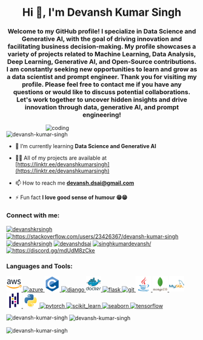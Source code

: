 <h1 align="center">Hi 👋, I'm Devansh Kumar Singh</h1>
<h3 align="center">Welcome to my GitHub profile! I specialize in Data Science and Generative AI, with the goal of driving innovation and facilitating business decision-making. My profile showcases a variety of projects related to Machine Learning, Data Analysis, Deep Learning, Generative AI, and Open-Source contributions. I am constantly seeking new opportunities to learn and grow as a data scientist and prompt engineer. Thank you for visiting my profile. Please feel free to contact me if you have any questions or would like to discuss potential collaborations. Let's work together to uncover hidden insights and drive innovation through data, generative AI, and prompt engineering!</h3>
<img align="right" alt="coding" width="400" src="">
<p align="left"> <img src="https://komarev.com/ghpvc/?username=devansh-kumar-singh&label=Profile%20views&color=0e75b6&style=flat" alt="devansh-kumar-singh" /> </p>

- 🌱 I’m currently learning **Data Science and Generative AI**

- 👨‍💻 All of my projects are available at [https://linktr.ee/devanshkumarsingh](https://linktr.ee/devanshkumarsingh)

- 📫 How to reach me **devansh.dsai@gmail.com**

- ⚡ Fun fact **I love good sense of humour 😁😁**

<h3 align="left">Connect with me:</h3>
<p align="left">
<a href="https://linkedin.com/in/devanshkrsingh" target="blank"><img align="center" src="https://raw.githubusercontent.com/rahuldkjain/github-profile-readme-generator/master/src/images/icons/Social/linked-in-alt.svg" alt="devanshkrsingh" height="30" width="40" /></a>
<a href="https://stackoverflow.com/users/https://stackoverflow.com/users/23426367/devansh-kumar-singh" target="blank"><img align="center" src="https://raw.githubusercontent.com/rahuldkjain/github-profile-readme-generator/master/src/images/icons/Social/stack-overflow.svg" alt="https://stackoverflow.com/users/23426367/devansh-kumar-singh" height="30" width="40" /></a>
<a href="https://kaggle.com/devanshkrsingh" target="blank"><img align="center" src="https://raw.githubusercontent.com/rahuldkjain/github-profile-readme-generator/master/src/images/icons/Social/kaggle.svg" alt="devanshkrsingh" height="30" width="40" /></a>
<a href="https://www.hackerrank.com/devanshdsai" target="blank"><img align="center" src="https://raw.githubusercontent.com/rahuldkjain/github-profile-readme-generator/master/src/images/icons/Social/hackerrank.svg" alt="devanshdsai" height="30" width="40" /></a>
<a href="https://www.leetcode.com/singhkumardevansh/" target="blank"><img align="center" src="https://raw.githubusercontent.com/rahuldkjain/github-profile-readme-generator/master/src/images/icons/Social/leet-code.svg" alt="singhkumardevansh/" height="30" width="40" /></a>
<a href="https://discord.gg/https://discord.gg/mdUdM8zCke" target="blank"><img align="center" src="https://raw.githubusercontent.com/rahuldkjain/github-profile-readme-generator/master/src/images/icons/Social/discord.svg" alt="https://discord.gg/mdUdM8zCke" height="30" width="40" /></a>
</p>

<h3 align="left">Languages and Tools:</h3>
<p align="left"> <a href="https://aws.amazon.com" target="_blank" rel="noreferrer"> <img src="https://raw.githubusercontent.com/devicons/devicon/master/icons/amazonwebservices/amazonwebservices-original-wordmark.svg" alt="aws" width="40" height="40"/> </a> <a href="https://azure.microsoft.com/en-in/" target="_blank" rel="noreferrer"> <img src="https://www.vectorlogo.zone/logos/microsoft_azure/microsoft_azure-icon.svg" alt="azure" width="40" height="40"/> </a> <a href="https://www.cprogramming.com/" target="_blank" rel="noreferrer"> <img src="https://raw.githubusercontent.com/devicons/devicon/master/icons/c/c-original.svg" alt="c" width="40" height="40"/> </a> <a href="https://www.djangoproject.com/" target="_blank" rel="noreferrer"> <img src="https://cdn.worldvectorlogo.com/logos/django.svg" alt="django" width="40" height="40"/> </a> <a href="https://www.docker.com/" target="_blank" rel="noreferrer"> <img src="https://raw.githubusercontent.com/devicons/devicon/master/icons/docker/docker-original-wordmark.svg" alt="docker" width="40" height="40"/> </a> <a href="https://flask.palletsprojects.com/" target="_blank" rel="noreferrer"> <img src="https://www.vectorlogo.zone/logos/pocoo_flask/pocoo_flask-icon.svg" alt="flask" width="40" height="40"/> </a> <a href="https://git-scm.com/" target="_blank" rel="noreferrer"> <img src="https://www.vectorlogo.zone/logos/git-scm/git-scm-icon.svg" alt="git" width="40" height="40"/> </a> <a href="https://www.java.com" target="_blank" rel="noreferrer"> <img src="https://raw.githubusercontent.com/devicons/devicon/master/icons/java/java-original.svg" alt="java" width="40" height="40"/> </a> <a href="https://www.mongodb.com/" target="_blank" rel="noreferrer"> <img src="https://raw.githubusercontent.com/devicons/devicon/master/icons/mongodb/mongodb-original-wordmark.svg" alt="mongodb" width="40" height="40"/> </a> <a href="https://www.mysql.com/" target="_blank" rel="noreferrer"> <img src="https://raw.githubusercontent.com/devicons/devicon/master/icons/mysql/mysql-original-wordmark.svg" alt="mysql" width="40" height="40"/> </a> <a href="https://pandas.pydata.org/" target="_blank" rel="noreferrer"> <img src="https://raw.githubusercontent.com/devicons/devicon/2ae2a900d2f041da66e950e4d48052658d850630/icons/pandas/pandas-original.svg" alt="pandas" width="40" height="40"/> </a> <a href="https://www.python.org" target="_blank" rel="noreferrer"> <img src="https://raw.githubusercontent.com/devicons/devicon/master/icons/python/python-original.svg" alt="python" width="40" height="40"/> </a> <a href="https://pytorch.org/" target="_blank" rel="noreferrer"> <img src="https://www.vectorlogo.zone/logos/pytorch/pytorch-icon.svg" alt="pytorch" width="40" height="40"/> </a> <a href="https://scikit-learn.org/" target="_blank" rel="noreferrer"> <img src="https://upload.wikimedia.org/wikipedia/commons/0/05/Scikit_learn_logo_small.svg" alt="scikit_learn" width="40" height="40"/> </a> <a href="https://seaborn.pydata.org/" target="_blank" rel="noreferrer"> <img src="https://seaborn.pydata.org/_images/logo-mark-lightbg.svg" alt="seaborn" width="40" height="40"/> </a> <a href="https://www.tensorflow.org" target="_blank" rel="noreferrer"> <img src="https://www.vectorlogo.zone/logos/tensorflow/tensorflow-icon.svg" alt="tensorflow" width="40" height="40"/> </a> </p>

<p><img align="left" src="https://github-readme-stats.vercel.app/api/top-langs?username=devansh-kumar-singh&show_icons=true&locale=en&layout=compact" alt="devansh-kumar-singh" /></p>

<p>&nbsp;<img align="center" src="https://github-readme-stats.vercel.app/api?username=devansh-kumar-singh&show_icons=true&locale=en" alt="devansh-kumar-singh" /></p>

<p><img align="center" src="https://github-readme-streak-stats.herokuapp.com/?user=devansh-kumar-singh&" alt="devansh-kumar-singh" /></p>


